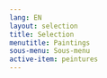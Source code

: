 ```yaml
---
lang: EN
layout: selection
title: Selection
menutitle: Paintings
sous-menu: Sous-menu
active-item: peintures
---
```

